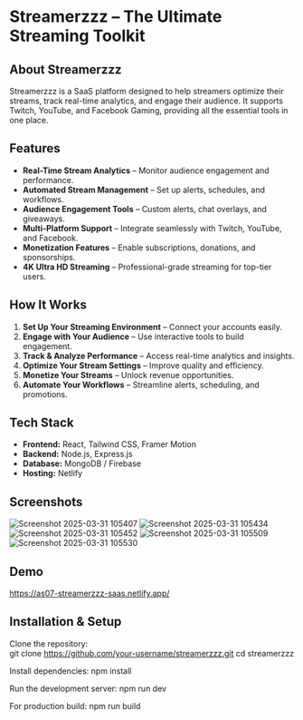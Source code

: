 # Streamerzzz – The Ultimate Streaming Toolkit

## About Streamerzzz  
Streamerzzz is a SaaS platform designed to help streamers optimize their streams, track real-time analytics, and engage their audience. It supports Twitch, YouTube, and Facebook Gaming, providing all the essential tools in one place.

## Features  
- **Real-Time Stream Analytics** – Monitor audience engagement and performance.  
- **Automated Stream Management** – Set up alerts, schedules, and workflows.  
- **Audience Engagement Tools** – Custom alerts, chat overlays, and giveaways.  
- **Multi-Platform Support** – Integrate seamlessly with Twitch, YouTube, and Facebook.  
- **Monetization Features** – Enable subscriptions, donations, and sponsorships.  
- **4K Ultra HD Streaming** – Professional-grade streaming for top-tier users.  

## How It Works  
1. **Set Up Your Streaming Environment** – Connect your accounts easily.  
2. **Engage with Your Audience** – Use interactive tools to build engagement.  
3. **Track & Analyze Performance** – Access real-time analytics and insights.  
4. **Optimize Your Stream Settings** – Improve quality and efficiency.  
5. **Monetize Your Streams** – Unlock revenue opportunities.  
6. **Automate Your Workflows** – Streamline alerts, scheduling, and promotions.  

## Tech Stack  
- **Frontend:** React, Tailwind CSS, Framer Motion  
- **Backend:** Node.js, Express.js  
- **Database:** MongoDB / Firebase  
- **Hosting:** Netlify

## Screenshots

![Screenshot 2025-03-31 105407](https://github.com/user-attachments/assets/5b900ed2-bd6a-482b-9fcd-571053e0c06a)
![Screenshot 2025-03-31 105434](https://github.com/user-attachments/assets/ef4de045-95a0-4be6-9c2d-8b5749bff0aa)
![Screenshot 2025-03-31 105452](https://github.com/user-attachments/assets/47837fae-cd4f-4aeb-bfee-3e02d130bef8)
![Screenshot 2025-03-31 105509](https://github.com/user-attachments/assets/c3b4ee53-f6f3-4e73-8c9a-7df199bc7fbe)
![Screenshot 2025-03-31 105530](https://github.com/user-attachments/assets/1b23497d-915a-4141-88a4-d1cc427154e6)

## Demo  
https://as07-streamerzzz-saas.netlify.app/

## Installation & Setup  
Clone the repository:  
git clone https://github.com/your-username/streamerzzz.git
cd streamerzzz

Install dependencies:
npm install

Run the development server:
npm run dev

For production build:
npm run build
